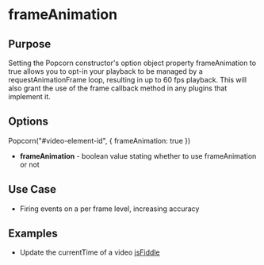 # frameAnimation #

## Purpose ##

Setting the Popcorn constructor's option object property frameAnimation to true allows you to opt-in your playback to be managed by a requestAnimationFrame loop, resulting in up to 60 fps playback. This will also grant the use of the frame callback method in any plugins that implement it.

## Options ##

Popcorn("#video-element-id", { frameAnimation: true })

* **frameAnimation** - boolean value stating whether to use frameAnimation or not

## Use Case ##

* Firing events on a per frame level, increasing accuracy

## Examples ##

* Update the currentTime of a video [jsFiddle](http://jsfiddle.net/popcornjs/JVUdb/)
